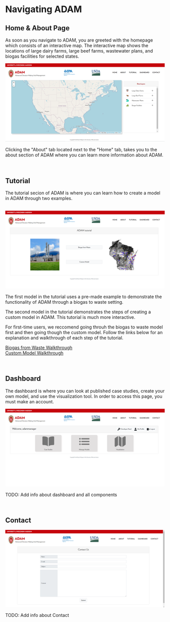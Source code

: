 <h1> Navigating ADAM </h1>

<h2>Home & About Page</h2>

<p>
    As soon as you navigate to ADAM, you are greeted with the homepage which consists of an interactive map. The interactive map shows the locations of large dairy farms, large beef farms, wastewater plans, and biogas facilities for selected states.
<p>

<img src="Pictures\Navigation\homepg.png">

<br>

<p>
    Clicking the "About" tab located next to the "Home" tab, takes you to the about section of ADAM where you can learn more information about ADAM. 
</p>

<br>

<h2> Tutorial </h2>

<p>The tutorial secion of ADAM is where you can learn how to create a model in ADAM through two examples.</p>

<br>

<img src="Pictures\Navigation\tutorialpg.png">

<p>The first model in the tutorial uses a pre-made example to demonstrate the functionality of ADAM through a biogas to waste setting.
</p>

<p>The second model in the tutorial demonstrates the steps of creating a custom model in ADAM. This tutorial is much more interactive. 
</p>

<p>For first-time users, we reccomend going throuh the biogas to waste model first and then going though the custom model. Follow the links below for an explanation and walkthrough of each step of the tutorial. 
</p>

<a href="biogas_from_waste.html">Biogas from Waste Walkthrough</a>
<br>
<a href="custom_model_pg1.html">Custom Model Walkthrough</a>

<br>

<h2>Dashboard</h2>

<p>
    The dashboard is where you can look at published case studies, create your own model, and use the visualization tool. In order to access this page, you must make an account.
</p>

<img src="Pictures\Navigation\dashboardpg.png">
<p>TODO: Add info about dashboard and all components</p> 
<br> 

<h2>Contact</h2>

<img src="Pictures\Navigation\contactpg.png">
<p>TODO: Add info about Contact</p> 

<br>
<br>

